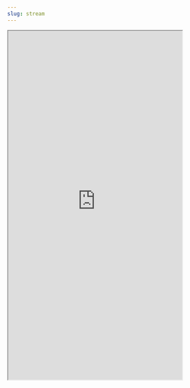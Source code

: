 ```yaml
---
slug: stream
---
```


<iframe allowfullscreen sandbox="allow-top-navigation allow-scripts" width="400" height="800" src="https://www.mastofeed.com/apiv2/feed?userurl=https%3A%2F%2Fmastodon.social%2Fusers%2Fsrid&theme=auto&size=80&header=false&replies=false&boosts=false"></iframe>